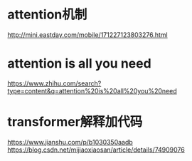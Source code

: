 # attention机制
http://mini.eastday.com/mobile/171227123803276.html

# attention is all you need
https://www.zhihu.com/search?type=content&q=attention%20is%20all%20you%20need

# transformer解释加代码
https://www.jianshu.com/p/b1030350aadb<br>
https://blog.csdn.net/mijiaoxiaosan/article/details/74909076
